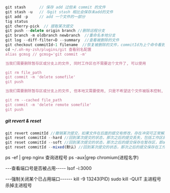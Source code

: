 ```javascript
git stash      // 保存 add 过但未 commit 的文件
git stash -u   // 与git stash 相比会保存未add的文件
git add -p     // add 一个文件的一部分
tig status
git cherry-pick  // 提取某次提交
git push --delete origin branch //删除远程分支
git branch -m oldbranch newbranch  //重命名本地分支
git log --diff-filter=D --summary  //查看被删除的文件
git checkout commitId~1 filename  //恢复被删除的文件，commitId为上个命令看到的被删除文件所在的commitID
cd ~/.oh-my-zsh/plugins/git 查看别名配置
alias gcmsg // gcmsg='git commit -m'

当我们需要删除暂存区或分支上的文件, 同时工作区也不需要这个文件了, 可以使用

git rm file_path
git commit -m 'delete somefile'
git push

当我们需要删除暂存区或分支上的文件, 但本地又需要使用, 只是不希望这个文件被版本控制, 可以使用

git rm --cached file_path
git commit -m 'delete remote somefile'
git push
```
##### git revert & reset
```js
git revert commitId //撤销某次提交，如果文件在后面的提交有修改，存在冲突可正常解决冲突
git reset commitId --hard //回到某次提交的状态，那次之后的提交丢失，包括工作区的修改，git log将不会有记录，可git reflog查看
git reset commitId --soft //回到某次提交的状态，那次之后的提交保存在暂存区，即add但未commit
git reset commitId --mixed(默认) //回到某次提交的状态，那次之后的提交保存在工作区，即未add
```

ps -ef | grep nginx 查询进程号
ps -aux|grep chromium(进程名字)

---查看端口号是否被占用-----
lsof -i:3000

---强制关闭某个已占用端口------
kill -9 13243(PID)
sudo kill -QUIT 主进程号 杀掉主进程号
